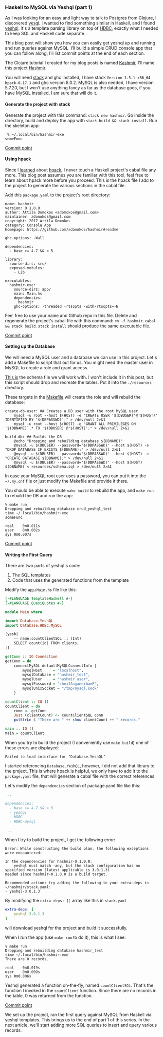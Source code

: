 ### Haskell to MySQL via Yeshql (part 1)

As I was looking for an easy and light way to talk to Postgres from Clojure, I discovered [yesql](https://github.com/krisajenkins/yesql). I wanted to find something similar in Haskell, and I found [yeshql](https://github.com/tdammers/yeshql). It's a template parsing library on top of [HDBC](https://github.com/ryantm/hdbc-mysql), exactly what I needed to keep SQL and Haskell code separate.

This blog post will show you how you can easily get yeshql up and running and run queries against MySQL. I'll build a simple CRUD console app that you can follow along, I'll list commit points at the end of each section.

The Clojure tutorial I created for my blog posts is named [Kashmir](https://github.com/adomokos/kashmir), I'll name this project [Hashmir](https://github.com/adomokos/hashmir).

You will need [stack](https://docs.haskellstack.org/en/stable/README/) and ghc installed, I have stack `Version 1.5.1 x86_64 hpack-0.17.1` and ghc version 8.0.2. MySQL is also needed, I have version 5.7.20, but I won't use anything fancy as far as the database goes, if you have MySQL installed, I am sure that will do it.

#### Generate the project with stack

Generate the project with this command: `stack new hashmir`. Go inside the directory, build and deploy the app with `stack build && stack install`. Run the skeleton app:

```shell
 % ~/.local/bin/hashmir-exe
someFunc
```
[Commit point](https://github.com/adomokos/hashmir/commit/de07eebdf3b0f40b550279a58231603eef4f4809)

#### Using hpack

Since I [learned](https://academy.mondaymorninghaskell.com/p/your-first-haskell-project) about [hpack](https://github.com/sol/hpack), I never touch a Haskell project's cabal file any more. This blog post assumes you are familiar with this tool, feel free to learn about hpack more before you proceed.
This is the hpack file I add to the project to generate the various sections in the cabal file.

Add this `package.yaml` to the project's root directory:

```shell
name: hashmir
version: 0.1.0.0
author: Attila Domokos <adomokos@gmail.com>
maintainer: adomokos@gmail.com
copyright: 2017 Attila Domokos
category: Console App
homepage: https://github.com/adomokos/hashmir#readme

ghc-options: -Wall

dependencies:
  - base >= 4.7 && < 5

library:
  source-dirs: src/
  exposed-modules:
    - Lib

executables:
  hashmir-exe:
    source-dirs: app/
    main: Main.hs
    dependencies:
      hashmir
    ghc-options: -threaded -rtsopts -with-rtsopts=-N
```

Feel free to use your name and Github repo in this file.
Delete and regenerate the project's cabal file with this command: `rm -f hashmir.cabal && stack build`. `stack install` should produce the same executable file.

[Commit point](https://github.com/adomokos/hashmir/commit/873bacf0c76787e9e199f994ca43d6de2f67cf3a)

#### Setting up the Database

We will need a MySQL user and a database we can use in this project. Let's add a Makefile to script that out for us. You might need the master user in MySQL to create a role and grant access.

[This is](https://github.com/adomokos/hashmir/blob/master/resources/schema.sql) the schema file we will work with. I won't include it in this post, but this script should drop and recreate the tables. Put it into the `./resources` directory.

These targets in the [Makefile](https://github.com/adomokos/hashmir/blob/c8fb2b66f07b0cb6cb79e7a22d4f7715218dd960/Makefile) will create the role and will rebuild the database:

```shell
create-db-user: ## Creates a DB user with the root MySQL user
	mysql -u root --host $(HOST) -e "CREATE USER '$(DBUSER)'@'$(HOST)' IDENTIFIED BY '$(DBPASSWD)';" > /dev/null 2>&1
	mysql -u root --host $(HOST) -e "GRANT ALL PRIVILEGES ON `$(DBNAME)`.* TO '$(DBUSER)'@'$(HOST)';" > /dev/null 2>&1

build-db: ## Builds the DB
	@echo "Dropping and rebuilding database $(DBNAME)"
	@mysql -u $(DBUSER) --password='$(DBPASSWD)' --host $(HOST) -e "DROP DATABASE IF EXISTS $(DBNAME);" > /dev/null 2>&1
	@mysql -u $(DBUSER) --password='$(DBPASSWD)' --host $(HOST) -e "CREATE DATABASE $(DBNAME);" > /dev/null 2>&1
	@mysql -u $(DBUSER) --password='$(DBPASSWD)' --host $(HOST) $(DBNAME) < resources/schema.sql > /dev/null 2>&1
```
In case your MySQL root user uses a password, you can put it into the `~/.my.cnf` file or just modify the Makefile and provide it there.

You should be able to execute `make build` to rebuild the app, and `make run` to rebuild the DB and run the app:

```shell
% make run
Dropping and rebuilding database crud_yeshql_test
time ~/.local/bin/hashmir-exe
someFunc

real	0m0.011s
user	0m0.002s
sys	0m0.007s
```

[Commit point](https://github.com/adomokos/hashmir/commit/ff40249ac7bc767e9f57b52daccf690cbf3bae1a)

#### Writing the First Query

There are two parts of yeshql's code:
1. The SQL templates
2. Code that uses the generated functions from the template

Modify the `app/Main.hs` file like this:

```haskell
{-#LANGUAGE TemplateHaskell #-}
{-#LANGUAGE QuasiQuotes #-}

module Main where

import Database.YeshQL
import Database.HDBC.MySQL

[yesh|
    -- name:countClientSQL :: (Int)
    SELECT count(id) FROM clients;
|]

getConn :: IO Connection
getConn = do
    connectMySQL defaultMySQLConnectInfo {
        mysqlHost     = "localhost",
        mysqlDatabase = "hashmir_test",
        mysqlUser     = "hashmir_user",
        mysqlPassword = "shei7AnganeihaeF",
        mysqlUnixSocket = "/tmp/mysql.sock"
    }

countClient :: IO ()
countClient = do
    conn <- getConn
    Just (clientCount) <- countClientSQL conn
    putStrLn $ "There are " ++ show clientCount ++ " records."

main :: IO ()
main = countClient
```

When you try to build the project (I conveniently use `make build`) one of these errors are displayed:

```shell
Failed to load interface for ‘Database.YeshQL’
```

I started referencing `Database.YeshQL`, however, I did not add that library to the project. This is where hpack is helpful, we only have to add it to the `package.yaml` file, that will generate a cabal file with the correct references.

Let's modify the `dependencies` section of package.yaml file like this:

```yaml
...

dependencies:
  - base >= 4.7 && < 5
  - yeshql
  - HDBC
  - HDBC-mysql

...
```

When I try to build the project, I get the following error:

```shell
Error: While constructing the build plan, the following exceptions were encountered:

In the dependencies for hashmir-0.1.0.0:
    yeshql must match -any, but the stack configuration has no specified version (latest applicable is 3.0.1.3)
needed since hashmir-0.1.0.0 is a build target.

Recommended action: try adding the following to your extra-deps in ~/hashmir/stack.yaml:
- yeshql-3.0.1.3
```

By modifying the `extra-deps: []` array like this in `stack.yaml`
```yaml
extra-deps: [
    yeshql-3.0.1.3
]
```
will download yeshql for the project and build it successfully.

When I run the app (use `make run` to do it), this is what I see:

```shell
% make run
Dropping and rebuilding database hashmir_test
time ~/.local/bin/hashmir-exe
There are 0 records.

real	0m0.019s
user	0m0.009s
sys	0m0.006s
```

Yeshql generated a function on-the-fly, named `countClientSQL`. That's the function I invoked in the `countClient` function. Since there are no records in the table, 0 was returned from the function.

[Commit point](https://github.com/adomokos/hashmir/commit/78a597e2c348abe751178812367f260fde69edb6)

We set up the project, ran the first query against MySQL from Haskell via yeshql templates. This brings us to the end of part 1 of this series. In the next article, we'll start adding more SQL queries to insert and query various records.
